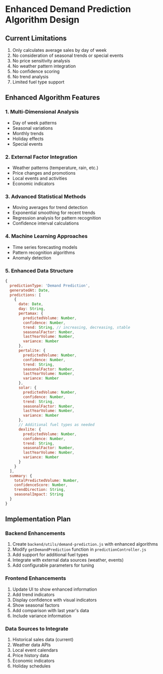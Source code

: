 # Enhanced Demand Prediction Algorithm Design

## Current Limitations
1. Only calculates average sales by day of week
2. No consideration of seasonal trends or special events
3. No price sensitivity analysis
4. No weather pattern integration
5. No confidence scoring
6. No trend analysis
7. Limited fuel type support

## Enhanced Algorithm Features

### 1. Multi-Dimensional Analysis
- Day of week patterns
- Seasonal variations
- Monthly trends
- Holiday effects
- Special events

### 2. External Factor Integration
- Weather patterns (temperature, rain, etc.)
- Price changes and promotions
- Local events and activities
- Economic indicators

### 3. Advanced Statistical Methods
- Moving averages for trend detection
- Exponential smoothing for recent trends
- Regression analysis for pattern recognition
- Confidence interval calculations

### 4. Machine Learning Approaches
- Time series forecasting models
- Pattern recognition algorithms
- Anomaly detection

### 5. Enhanced Data Structure
```javascript
{
  predictionType: 'Demand Prediction',
  generatedAt: Date,
  predictions: [
    {
      date: Date,
      day: String,
      pertamax: {
        predictedVolume: Number,
        confidence: Number,
        trend: String, // increasing, decreasing, stable
        seasonalFactor: Number,
        lastYearVolume: Number,
        variance: Number
      },
      pertalite: {
        predictedVolume: Number,
        confidence: Number,
        trend: String,
        seasonalFactor: Number,
        lastYearVolume: Number,
        variance: Number
      },
      solar: {
        predictedVolume: Number,
        confidence: Number,
        trend: String,
        seasonalFactor: Number,
        lastYearVolume: Number,
        variance: Number
      },
      // Additional fuel types as needed
      dexlite: {
        predictedVolume: Number,
        confidence: Number,
        trend: String,
        seasonalFactor: Number,
        lastYearVolume: Number,
        variance: Number
      }
    }
  ],
  summary: {
    totalPredictedVolume: Number,
    confidenceScore: Number,
    trendDirection: String,
    seasonalImpact: String
  }
}
```

## Implementation Plan

### Backend Enhancements
1. Create `backend/utils/demand-prediction.js` with enhanced algorithms
2. Modify `getDemandPrediction` function in `predictionController.js`
3. Add support for additional fuel types
4. Integrate with external data sources (weather, events)
5. Add configurable parameters for tuning

### Frontend Enhancements
1. Update UI to show enhanced information
2. Add trend indicators
3. Display confidence with visual indicators
4. Show seasonal factors
5. Add comparison with last year's data
6. Include variance information

### Data Sources to Integrate
1. Historical sales data (current)
2. Weather data APIs
3. Local event calendars
4. Price history data
5. Economic indicators
6. Holiday schedules